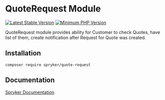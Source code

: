 # QuoteRequest Module
[![Latest Stable Version](https://poser.pugx.org/spryker/quote-request/v/stable.svg)](https://packagist.org/packages/spryker/quote-request)
[![Minimum PHP Version](https://img.shields.io/badge/php-%3E%3D%207.4-8892BF.svg)](https://php.net/)

QuoteRequest module provides ability for Customer to check Quotes,
have list of them, create notification after Request for Quote was created.

## Installation

```
composer require spryker/quote-request
```

## Documentation

[Spryker Documentation](https://docs.spryker.com)
